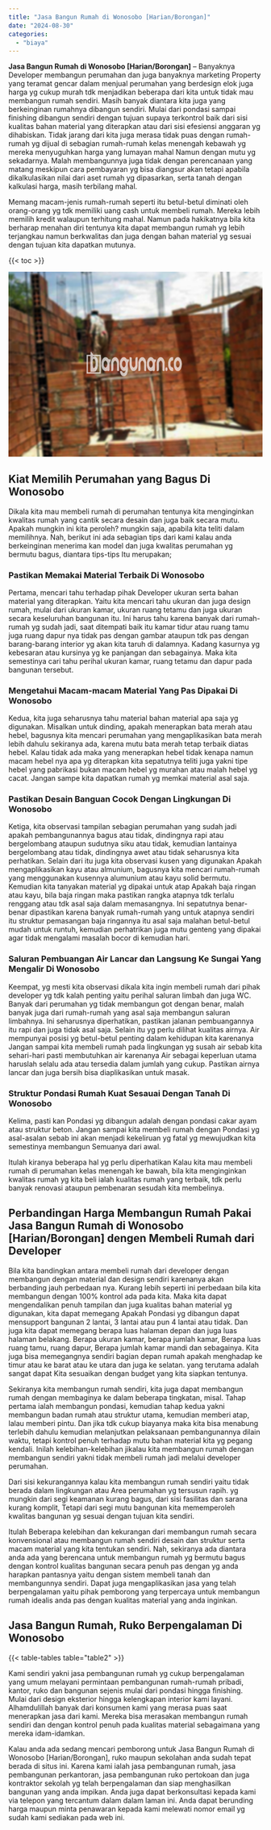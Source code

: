 ```yaml
---
title: "Jasa Bangun Rumah di Wonosobo [Harian/Borongan]"
date: "2024-08-30"
categories: 
  - "biaya"
---
```


**Jasa Bangun Rumah di Wonosobo \[Harian/Borongan\]** – Banyaknya Developer membangun perumahan dan juga banyaknya marketing Property yang teramat gencar dalam menjual perumahan yang berdesign elok juga harga yg cukup murah tdk menjadikan beberapa dari kita untuk tidak mau membangun rumah sendiri. Masih banyak diantara kita juga yang berkeinginan rumahnya dibangun sendiri. Mulai dari pondasi sampai finishing dibangun sendiri dengan tujuan supaya terkontrol baik dari sisi kualitas bahan material yang diterapkan atau dari sisi efesiensi anggaran yg dihabiskan. Tidak jarang dari kita juga merasa tidak puas dengan rumah-rumah yg dijual di sebagian rumah-rumah kelas menengah kebawah yg mereka menyuguhkan harga yang lumayan mahal Namun dengan mutu yg sekadarnya. Malah membangunnya juga tidak dengan perencanaan yang matang meskipun cara pembayaran yg bisa diangsur akan tetapi apabila dikalkulasikan nilai dari aset rumah yg dipasarkan, serta tanah dengan kalkulasi harga, masih terbilang mahal.

Memang macam-jenis rumah-rumah seperti itu betul-betul diminati oleh orang-orang yg tdk memiliki uang cash untuk membeli rumah. Mereka lebih memilih kredit walaupun terhitung mahal. Namun pada hakikatnya bila kita berharap menahan diri tentunya kita dapat membangun rumah yg lebih terjangkau namun berkwalitas dan juga dengan bahan material yg sesuai dengan tujuan kita dapatkan mutunya.

{{< toc >}}

![Jasa Bangun Rumah di Wonosobo [Harian/Borongan]](/images/borong-bangunan-29.png)

## Kiat Memilih Perumahan yang Bagus Di Wonosobo

Dikala kita mau membeli rumah di perumahan tentunya kita menginginkan kwalitas rumah yang cantik secara desain dan juga baik secara mutu. Apakah mungkin ini kita peroleh? mungkin saja, apabila kita teliti dalam memilihnya. Nah, berikut ini ada sebagian tips dari kami kalau anda berkeinginan menerima kan model dan juga kwalitas perumahan yg bermutu bagus, diantara tips-tips Itu merupakan;

### Pastikan Memakai Material Terbaik Di Wonosobo

Pertama, mencari tahu terhadap pihak Developer ukuran serta bahan material yang diterapkan. Yaitu kita mencari tahu ukuran dan juga design rumah, mulai dari ukuran kamar, ukuran ruang tetamu dan juga ukuran secara keseluruhan bangunan itu. Ini harus tahu karena banyak dari rumah-rumah yg sudah jadi, saat ditempati baik itu kamar tidur atau ruang tamu juga ruang dapur nya tidak pas dengan gambar ataupun tdk pas dengan barang-barang interior yg akan kita taruh di dalamnya. Kadang kasurnya yg kebesaran atau kursinya yg ke panjangan dan sebagainya. Maka kita semestinya cari tahu perihal ukuran kamar, ruang tetamu dan dapur pada bangunan tersebut.

### Mengetahui Macam-macam Material Yang Pas Dipakai Di Wonosobo

Kedua, kita juga seharusnya tahu material bahan material apa saja yg digunakan. Misalkan untuk dinding, apakah menerapkan bata merah atau hebel, bagusnya kita mencari perumahan yang mengaplikasikan bata merah lebih dahulu sekiranya ada, karena mutu bata merah tetap terbaik diatas hebel. Kalau tidak ada maka yang menerapkan hebel tidak kenapa namun macam hebel nya apa yg diterapkan kita sepatutnya teliti juga yakni tipe hebel yang pabrikasi bukan macam hebel yg murahan atau malah hebel yg cacat. Jangan sampe kita dapatkan rumah yg memkai material asal saja.

### Pastikan Desain Banguan Cocok Dengan Lingkungan Di Wonosobo

Ketiga, kita observasi tampilan sebagian perumahan yang sudah jadi apakah pembangunannya bagus atau tidak, dindingnya rapi atau bergelombang ataupun sudutnya siku atau tidak, kemudian lantainya bergelombang atau tidak, dindingnya awet atau tidak seharusnya kita perhatikan. Selain dari itu juga kita observasi kusen yang digunakan Apakah mengaplikasikan kayu atau almunium, bagusnya kita mencari rumah-rumah yang menggunakan kusennya alumunium atau kayu solid bermutu. Kemudian kita tanyakan material yg dipakai untuk atap Apakah baja ringan atau kayu, bila baja ringan maka pastikan rangka atapnya tdk terlalu renggang atau tdk asal saja dalam memasangnya. Ini sepatutnya benar-benar dipastikan karena banyak rumah-rumah yang untuk atapnya sendiri itu struktur pemasangan baja ringannya itu asal saja malahan betul-betul mudah untuk runtuh, kemudian perhatrikan juga mutu genteng yang dipakai agar tidak mengalami masalah bocor di kemudian hari.

### Saluran Pembuangan Air Lancar dan Langsung Ke Sungai Yang Mengalir Di Wonosobo

Keempat, yg mesti kita observasi dikala kita ingin membeli rumah dari pihak developer yg tdk kalah penting yaitu perihal saluran limbah dan juga WC. Banyak dari perumahan yg tidak membangun got dengan benar, malah banyak juga dari rumah-rumah yang asal saja membangun saluran limbahnya. Ini seharusnya diperhatikan, pastikan jalanan pembuangannya itu rapi dan juga tidak asal saja. Selain itu yg perlu dilihat kualitas airnya. Air mempunyai posisi yg betul-betul penting dalam kehidupan kita karenanya Jangan sampai kita membeli rumah pada lingkungan yg susah air sebab kita sehari-hari pasti membutuhkan air karenanya Air sebagai keperluan utama haruslah selalu ada atau tersedia dalam jumlah yang cukup. Pastikan airnya lancar dan juga bersih bisa diaplikasikan untuk masak.

### Struktur Pondasi Rumah Kuat Sesauai Dengan Tanah Di Wonosobo

Kelima, pasti kan Pondasi yg dibangun adalah dengan pondasi cakar ayam atau struktur beton. Jangan sampai kita membeli rumah dengan Pondasi yg asal-asalan sebab ini akan menjadi kekeliruan yg fatal yg mewujudkan kita semestinya membangun Semuanya dari awal.

Itulah kiranya beberapa hal yg perlu diperhatikan Kalau kita mau membeli rumah di perumahan kelas menengah ke bawah, bila kita menginginkan kwalitas rumah yg kita beli ialah kualitas rumah yang terbaik, tdk perlu banyak renovasi ataupun pembenaran sesudah kita membelinya.

## Perbandingan Harga Membangun Rumah Pakai Jasa Bangun Rumah di Wonosobo \[Harian/Borongan\] dengen Membeli Rumah dari Developer

Bila kita bandingkan antara membeli rumah dari developer dengan membangun dengan material dan design sendiri karenanya akan berbanding jauh perbedaan nya. Kurang lebih seperti ini perbedaan bila kita membangun dengan 100% kontrol ada pada kita. Maka kita dapat mengendalikan penuh tampilan dan juga kualitas bahan material yg digunakan, kita dapat memegang Apakah Pondasi yg dibangun dapat mensupport bangunan 2 lantai, 3 lantai atau pun 4 lantai atau tidak. Dan juga kita dapat memegang berapa luas halaman depan dan juga luas halaman belakang. Berapa ukuran kamar, berapa jumlah kamar, Berapa luas ruang tamu, ruang dapur, Berapa jumlah kamar mandi dan sebagainya. Kita juga bisa memegangnya sendiri bagian depan rumah apakah menghadap ke timur atau ke barat atau ke utara dan juga ke selatan. yang terutama adalah sangat dapat Kita sesuaikan dengan budget yang kita siapkan tentunya.

Sekiranya kita membangun rumah sendiri, kita juga dapat membangun rumah dengan membaginya ke dalam beberapa tingkatan, misal. Tahap pertama ialah membangun pondasi, kemudian tahap kedua yakni membangun badan rumah atau struktur utama, kemudian memberi atap, lalau memberi pintu. Dan jika tdk cukup biayanya maka kita bisa menabung terlebih dahulu kemudian melanjutkan pelaksanaan pembangunannya dilain waktu, tetapi kontrol penuh terhadap mutu bahan material kita yg pegang kendali. Inilah kelebihan-kelebihan jikalau kita membangun rumah dengan membangun sendiri yakni tidak membeli rumah jadi melalui developer perumahan.

Dari sisi kekurangannya kalau kita membangun rumah sendiri yaitu tidak berada dalam lingkungan atau Area perumahan yg tersusun rapih. yg mungkin dari segi keamanan kurang bagus, dari sisi fasilitas dan sarana kurang komplit, Tetapi dari segi mutu bangunan kita mememperoleh kwalitas bangunan yg sesuai dengan tujuan kita sendiri.

Itulah Beberapa kelebihan dan kekurangan dari membangun rumah secara konvensional atau membangun rumah sendiri desain dan struktur serta macam material yang kita tentukan sendiri. Nah, sekiranya ada diantara anda ada yang berencana untuk membangun rumah yg bermutu bagus dengan kontrol kualitas bangunan secara penuh pas dengan yg anda harapkan pantasnya yaitu dengan sistem membeli tanah dan membangunnya sendiri. Dapat juga mengaplikasikan jasa yang telah berpengalaman yaitu pihak pemborong yang terpercaya untuk membangun rumah idealis anda pas dengan kualitas material yang anda inginkan.

## Jasa Bangun Rumah, Ruko Berpengalaman Di Wonosobo

{{< table-tables table="table2" >}}

Kami sendiri yakni jasa pembangunan rumah yg cukup berpengalaman yang umum melayani permintaan pembangunan rumah-rumah pribadi, kantor, ruko dan bangunan sejenis mulai dari pondasi hingga finishing. Mulai dari design eksterior hingga kelengkapan interior kami layani. Alhamdulillah banyak dari konsumen kami yang merasa puas saat menerapkan jasa dari kami. Mereka bisa merasakan membangun rumah sendiri dan dengan kontrol penuh pada kualitas material sebagaimana yang mereka idam-idamkan.

Kalau anda ada sedang mencari pemborong untuk Jasa Bangun Rumah di Wonosobo \[Harian/Borongan\], ruko maupun sekolahan anda sudah tepat berada di situs ini. Karena kami ialah jasa pembangunan rumah, jasa pembangunan perkantoran, jasa pembangunan ruko pertokoan dan juga kontraktor sekolah yg telah berpengalaman dan siap menghasilkan bangunan yang anda impikan. Anda juga dapat berkonsultasi kepada kami via telepon yang tercantum dalam dalam laman ini. Anda dapat berunding harga maupun minta penawaran kepada kami melewati nomor email yg sudah kami sediakan pada web ini.
